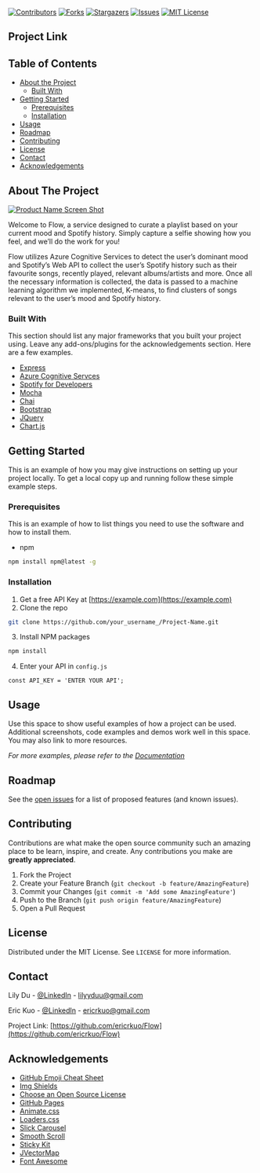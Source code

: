 <!--
*** Thanks for checking out this README Template. If you have a suggestion that would
*** make this better, please fork the repo and create a pull request or simply open
*** an issue with the tag "enhancement".
*** Thanks again! Now go create something AMAZING! :D
-->





<!-- PROJECT SHIELDS -->
<!--
*** I'm using markdown "reference style" links for readability.
*** Reference links are enclosed in brackets [ ] instead of parentheses ( ).
*** See the bottom of this document for the declaration of the reference variables
*** for contributors-url, forks-url, etc. This is an optional, concise syntax you may use.
*** https://www.markdownguide.org/basic-syntax/#reference-style-links
-->
[![Contributors][contributors-shield]][contributors-url]
[![Forks][forks-shield]][forks-url]
[![Stargazers][stars-shield]][stars-url]
[![Issues][issues-shield]][issues-url]
[![MIT License][license-shield]][license-url]

<!-- PROJECT LINK -->
## Project Link


<!-- TABLE OF CONTENTS -->
## Table of Contents

* [About the Project](#about-the-project)
  * [Built With](#built-with)
* [Getting Started](#getting-started)
  * [Prerequisites](#prerequisites)
  * [Installation](#installation)
* [Usage](#usage)
* [Roadmap](#roadmap)
* [Contributing](#contributing)
* [License](#license)
* [Contact](#contact)
* [Acknowledgements](#acknowledgements)



<!-- ABOUT THE PROJECT -->
## About The Project

[![Product Name Screen Shot][product-screenshot]](https://example.com)

Welcome to Flow, a service designed to curate a playlist based on your current mood and Spotify history. Simply capture a selfie showing how you feel, and we’ll do the work for you!

Flow utilizes Azure Cognitive Services to detect the user’s dominant mood and Spotify’s Web API to collect the user’s Spotify history such as their favourite songs, recently played, relevant albums/artists and more. Once all the necessary information is collected, the data is passed to a machine learning algorithm we implemented, K-means, to find clusters of songs relevant to the user’s mood and Spotify history.

### Built With
This section should list any major frameworks that you built your project using. Leave any add-ons/plugins for the acknowledgements section. Here are a few examples.
* [Express](https://expressjs.com/)
* [Azure Cognitive Servces](https://docs.microsoft.com/en-us/azure/cognitive-services/)
* [Spotify for Developers](https://developer.spotify.com/documentation/web-api/)
* [Mocha](https://mochajs.org/)
* [Chai](https://www.chaijs.com/)
* [Bootstrap](https://getbootstrap.com)
* [JQuery](https://jquery.com)
* [Chart.js](https://www.chartjs.org/)



<!-- GETTING STARTED -->
## Getting Started

This is an example of how you may give instructions on setting up your project locally.
To get a local copy up and running follow these simple example steps.

### Prerequisites

This is an example of how to list things you need to use the software and how to install them.
* npm
```sh
npm install npm@latest -g
```

### Installation

1. Get a free API Key at [https://example.com](https://example.com)
2. Clone the repo
```sh
git clone https://github.com/your_username_/Project-Name.git
```
3. Install NPM packages
```sh
npm install
```
4. Enter your API in `config.js`
```JS
const API_KEY = 'ENTER YOUR API';
```



<!-- USAGE EXAMPLES -->
## Usage

Use this space to show useful examples of how a project can be used. Additional screenshots, code examples and demos work well in this space. You may also link to more resources.

_For more examples, please refer to the [Documentation](https://example.com)_



<!-- ROADMAP -->
## Roadmap

See the [open issues](https://github.com/othneildrew/Best-README-Template/issues) for a list of proposed features (and known issues).



<!-- CONTRIBUTING -->
## Contributing

Contributions are what make the open source community such an amazing place to be learn, inspire, and create. Any contributions you make are **greatly appreciated**.

1. Fork the Project
2. Create your Feature Branch (`git checkout -b feature/AmazingFeature`)
3. Commit your Changes (`git commit -m 'Add some AmazingFeature'`)
4. Push to the Branch (`git push origin feature/AmazingFeature`)
5. Open a Pull Request



<!-- LICENSE -->
## License

Distributed under the MIT License. See `LICENSE` for more information.



<!-- CONTACT -->
## Contact

Lily Du - [@LinkedIn](linkedin.com/in/lilyydu) - lilyyduu@gmail.com

Eric Kuo - [@LinkedIn](https://www.linkedin.com/in/eric-k-1198b6192/) - ericrkuo@gmail.com

Project Link: [https://github.com/ericrkuo/Flow](https://github.com/ericrkuo/Flow)



<!-- ACKNOWLEDGEMENTS -->
## Acknowledgements
* [GitHub Emoji Cheat Sheet](https://www.webpagefx.com/tools/emoji-cheat-sheet)
* [Img Shields](https://shields.io)
* [Choose an Open Source License](https://choosealicense.com)
* [GitHub Pages](https://pages.github.com)
* [Animate.css](https://daneden.github.io/animate.css)
* [Loaders.css](https://connoratherton.com/loaders)
* [Slick Carousel](https://kenwheeler.github.io/slick)
* [Smooth Scroll](https://github.com/cferdinandi/smooth-scroll)
* [Sticky Kit](http://leafo.net/sticky-kit)
* [JVectorMap](http://jvectormap.com)
* [Font Awesome](https://fontawesome.com)





<!-- MARKDOWN LINKS & IMAGES -->
<!-- https://www.markdownguide.org/basic-syntax/#reference-style-links -->
[contributors-shield]: https://img.shields.io/github/contributors/ericrkuo/Flow.svg?style=flat-square
[contributors-url]: https://github.com/ericrkuo/Flow/graphs/contributors
[forks-shield]: https://img.shields.io/github/forks/ericrkuo/Flow.svg?style=flat-square
[forks-url]: https://github.com/ericrkuo/Flow/network/members
[stars-shield]: https://img.shields.io/github/stars/ericrkuo/Flow.svg?style=flat-square
[stars-url]: https://github.com/ericrkuo/Flow/stargazers
[issues-shield]: https://img.shields.io/github/issues/ericrkuo/Flow?style=flat-square
[issues-url]: https://github.com/ericrkuo/Flow/issues
[license-shield]: https://img.shields.io/github/license/ericrkuo/Flow?style=flat-square
[license-url]: https://github.com/ericrkuo/Flow/blob/master/LICENSE.txt
[product-screenshot]: images/screenshot.png
